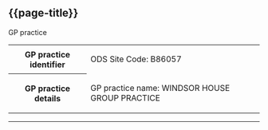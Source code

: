 ## {{page-title}}

<div class="section-entry-block">
    <div class="section-entry-heading">
        GP practice
    </div>
    <table width="100%">
        <tbody>
            <tr>
                <th>GP practice identifier</th>
                <td>
                <p>ODS Site Code: B86057</p>
                </td>
            </tr>
            <tr>
                <th>GP practice details</th>
                <td>
                <p>GP practice name: WINDSOR HOUSE GROUP PRACTICE</p>
                </td>
            </tr>
        </tbody>
    </table>
</div>

---